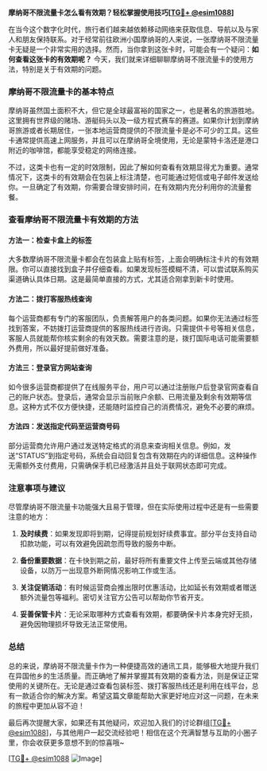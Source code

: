 **摩纳哥不限流量卡怎么看有效期？轻松掌握使用技巧[[TG💪+ @esim1088](https://t.me/s/esim1088)]**

在当今这个数字化时代，旅行者们越来越依赖移动网络来获取信息、导航以及与家人和朋友保持联系。对于经常前往欧洲小国摩纳哥的人来说，一张摩纳哥不限流量卡无疑是一个非常实用的选择。然而，当你拿到这张卡时，可能会有一个疑问：**如何查看这张卡的有效期呢？** 今天，我们就来详细聊聊摩纳哥不限流量卡的使用方法，特别是关于有效期的问题。

### 摩纳哥不限流量卡的基本特点

摩纳哥虽然国土面积不大，但它是全球最富裕的国家之一，也是著名的旅游胜地。这里拥有世界级的赌场、游艇码头以及一级方程式赛车的赛道。如果你计划到摩纳哥旅游或者长期居住，一张本地运营商提供的不限流量卡是必不可少的工具。这些卡通常提供高速上网服务，并且可以在摩纳哥全境使用，无论是蒙特卡洛还是港口附近的咖啡馆，都能享受稳定的网络连接。

不过，这类卡也有一定的时效限制，因此了解如何查看有效期显得尤为重要。通常情况下，这类卡的有效期会在包装上标注清楚，也可能通过短信或电子邮件发送给你。一旦确定了有效期，你需要合理安排时间，在有效期内充分利用你的流量套餐。

### 查看摩纳哥不限流量卡有效期的方法

#### 方法一：检查卡盒上的标签

大多数摩纳哥不限流量卡都会在包装盒上贴有标签，上面会明确标注卡片的有效期限。你可以直接找到盒子并仔细查看。如果发现标签模糊不清，可以尝试联系购买渠道确认具体日期。这是最简单直接的方式，尤其适合刚拿到新卡时使用。

#### 方法二：拨打客服热线查询

每个运营商都有专门的客服团队，负责解答用户的各类问题。如果你无法通过标签找到答案，不妨拨打运营商提供的客服热线进行咨询。只需提供卡号等相关信息，客服人员就能帮你核实剩余的有效天数。需要注意的是，拨打国际电话可能需要额外费用，所以最好提前做好准备。

#### 方法三：登录官方网站查询

如今很多运营商都提供了在线服务平台，用户可以通过注册账户后登录官网查看自己的账户状态。登录后，通常会显示当前账户余额、已用流量及剩余有效期等信息。这种方式不仅方便快捷，还能随时监控自己的消费情况，避免不必要的麻烦。

#### 方法四：发送指定代码至运营商号码

部分运营商允许用户通过发送特定格式的消息来查询相关信息。例如，发送“STATUS”到指定号码，系统会自动回复包含有效期在内的详细信息。这种操作无需额外支付费用，只需确保手机已经激活并且处于联网状态即可完成。

### 注意事项与建议

尽管摩纳哥不限流量卡功能强大且易于管理，但在实际使用过程中还是有一些需要注意的地方：

1. **及时续费**：如果发现即将到期，记得提前规划好续费事宜。部分平台支持自动扣款功能，可以有效避免因疏忽而导致的服务中断。
   
2. **备份重要数据**：在卡快到期之前，最好将所有重要文件上传至云端或其他存储设备，以防万一出现意外断网情况影响工作或生活。
   
3. **关注促销活动**：有时候运营商会推出限时优惠活动，比如延长有效期或者赠送额外流量包等福利。密切关注官方公告可以帮助你节省开支。
   
4. **妥善保管卡片**：无论采取哪种方式查看有效期，都要确保卡片本身完好无损，避免因物理损坏导致无法正常使用。

### 总结

总的来说，摩纳哥不限流量卡作为一种便捷高效的通讯工具，能够极大地提升我们在异国他乡的生活质量。而正确地了解并掌握其有效期的查看方法，则是保证正常使用的关键所在。无论是通过查看包装标签、拨打客服热线还是利用在线平台，总有一款适合你的解决方案。希望这篇文章能帮助大家更好地应对这一问题，在未来的旅程中更加从容不迫！

最后再次提醒大家，如果还有其他疑问，欢迎加入我们的讨论群组[[TG💪+ @esim1088](https://t.me/s/esim1088)]，与其他用户一起交流经验吧！相信在这个充满智慧与互助的小圈子里，你会收获更多意想不到的惊喜哦~

[[TG💪+ @esim1088](https://t.me/s/esim1088) ![Image](https://i.postimg.cc/4NQfJmqS/Snipaste-2025-05-13-00-14-12.png)]